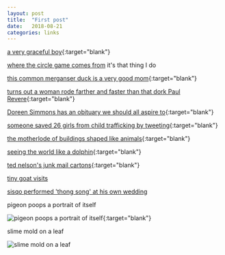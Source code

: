 ```yaml
---
layout: post
title:  "First post"
date:   2018-08-21
categories: links
---
```


[a very graceful boy](https://twitter.com/graceporras_/status/1031259593190461441?ref_src=twsrc%5Etfw%7Ctwcamp%5Etweetembed%7Ctwterm%5E1031259593190461441&ref_url=http%3A%2F%2Fdigg.com%2F2018%2Fpupscoutcap-bulldog-slide){:target="blank"}

[where the circle game comes from](https://www.vice.com/en_uk/article/wj8e74/searching-for-the-man-behind-the-circle-game) it's that thing I do

[this common merganser duck is a very good mom](https://www.nytimes.com/2018/07/24/science/merganser-ducklings-photo.html?smtyp=cur&smid=tw-nytimesscience){:target="blank"}

[turns out a woman rode farther and faster than that dork Paul Revere](http://www.historicpatterson.org/Exhibits/ExhSybilLudington.php){:target="blank"}

[Doreen Simmons has an obituary we should all aspire to](https://www.washingtonpost.com/local/obituaries/doreen-simmons-british-born-authority-on-sumo-wrestling-dies-at-85/2018/05/11/de3ad084-5534-11e8-a551-5b648abe29ef_story.html?noredirect=on&utm_term=.553af2f13e06){:target="blank"}

[someone saved 26 girls from child trafficking by tweeting](https://globalnews.ca/news/4319117/india-girls-rescued-from-human-traffickers-tweet/){:target="blank"}

[the motherlode of buildings shaped like animals](https://www.atlasobscura.com/articles/buildings-shaped-like-animals){:target="blank"}

[seeing the world like a dolphin](http://www.southernfriedscience.com/i-built-a-head-mounted-lidar-array-that-lets-you-see-the-world-like-a-dolphin-via-vibrations-sent-through-your-jaw/){:target="blank"}

[ted nelson's junk mail cartons](https://archive.org/details/tednelsonjunkmail&tab=collection){:target="blank"}

[tiny goat visits](https://www.metafilter.com/175575/Tiny-Goat-Visits)

[sisqo performed 'thong song' at his own wedding](http://www.baltimoresun.com/features/baltimore-insider-blog/bs-fe-sisqo-thong-song-wedding-20180821-story.html)

pigeon poops a portrait of itself

![pigeon poops a portrait of itself](https://i.redditmedia.com/Dp1VbiAmbYosGnefmqZDUfhItVUplIsLOELFc7q5UFc.jpg?w=431&s=e83fe5fef88be2e4229dd5eb55a8c33b){:target="blank"} 

slime mold on a leaf 

![slime mold on a leaf](https://i.redd.it/dl9nhj5s1sf11.jpg) 



